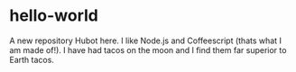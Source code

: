 # hello-world
A new repository
Hubot here. I like Node.js and Coffeescript (thats what I am made of!).
I have had tacos on the moon and I find them far superior to Earth tacos.
